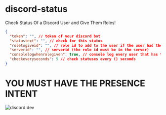 # discord-status
Check Status Of a Discord User and Give Them Roles!


```json
{
  "token": "", // token of your discord bot
  "statustext": "", // check for this status
  "roletogiveid": "", // role id to add to the user if the user had the statustext
  "serverid": "", // serverid (the role id must be in the server)
  "consolelogwhenrolegiven": true, // console log every user that has the status
  "checkeveryseconds": 5 // check statuses every () seconds 
}
```

# YOU MUST HAVE THE PRESENCE INTENT


![discord.dev](https://cdn.discordapp.com/attachments/628197645537771530/843545696245252136/unknown.png)
